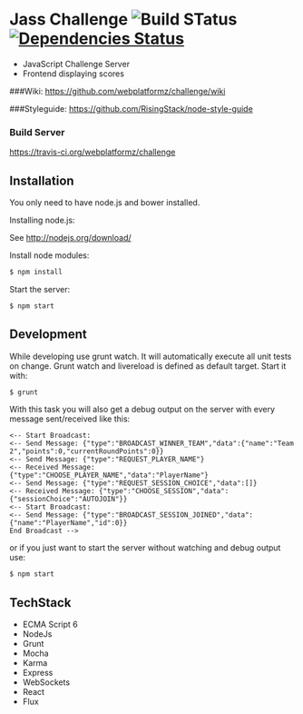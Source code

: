 # Jass Challenge ![Build STatus](https://travis-ci.org/webplatformz/challenge.svg?branch=master) [![Dependencies Status](https://david-dm.org/webplatformz/challenge.png)](https://david-dm.org/webplatformz/challenge)
- JavaScript Challenge Server 
- Frontend displaying scores


###Wiki:
https://github.com/webplatformz/challenge/wiki

###Styleguide: 
https://github.com/RisingStack/node-style-guide

### Build Server
https://travis-ci.org/webplatformz/challenge

## Installation
You only need to have node.js and bower installed. 

Installing node.js: 

See http://nodejs.org/download/

Install node modules:
```sh
$ npm install
```

Start the server:
```sh
$ npm start
```

## Development
While developing use grunt watch. It will automatically execute all unit tests on change.
Grunt watch and livereload is defined as default target. 
Start it with:

```sh
$ grunt
```
With this task you will also get a debug output on the server with every message sent/received like this:
```
<-- Start Broadcast: 
<-- Send Message: {"type":"BROADCAST_WINNER_TEAM","data":{"name":"Team 2","points":0,"currentRoundPoints":0}}
<-- Send Message: {"type":"REQUEST_PLAYER_NAME"}
<-- Received Message: {"type":"CHOOSE_PLAYER_NAME","data":"PlayerName"}
<-- Send Message: {"type":"REQUEST_SESSION_CHOICE","data":[]}
<-- Received Message: {"type":"CHOOSE_SESSION","data":{"sessionChoice":"AUTOJOIN"}}
<-- Start Broadcast: 
<-- Send Message: {"type":"BROADCAST_SESSION_JOINED","data":{"name":"PlayerName","id":0}}
End Broadcast -->
```

or if you just want to start the server without watching and debug output use:

```sh
$ npm start
```

## TechStack
- ECMA Script 6
- NodeJs
- Grunt
- Mocha
- Karma
- Express
- WebSockets
- React
- Flux
